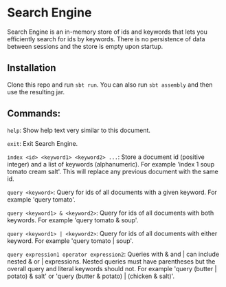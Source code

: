 # Search Engine

Search Engine is an in-memory store of ids and keywords that lets you efficiently search for ids by keywords. There is no persistence of data between sessions and the store is empty upon startup.

## Installation

Clone this repo and run `sbt run`. You can also run `sbt assembly` and then use the resulting jar.

## Commands:

`help`: Show help text very similar to this document.

`exit`: Exit Search Engine.

`index <id> <keyword1> <keyword2> ...`: Store a document id (positive integer) and a list of keywords (alphanumeric). For example 'index 1 soup tomato cream salt'. This will replace any previous document with the same id.

`query <keyword>`: Query for ids of all documents with a given keyword. For example 'query tomato'.

`query <keyword1> & <keyword2>`: Query for ids of all documents with both keywords. For example 'query tomato & soup'.

`query <keyword1> | <keyword2>`: Query for ids of all documents with either keyword. For example 'query tomato | soup'.

`query expression1 operator expression2`: Queries with & and | can include nested & or | expressions. Nested queries must have parentheses but the overall query and literal keywords should not. For example 'query (butter | potato) & salt' or 'query (butter & potato) | (chicken & salt)'.